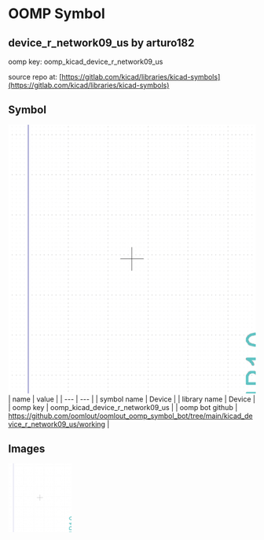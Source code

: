 # OOMP Symbol  
## device_r_network09_us  by arturo182  
  
oomp key: oomp_kicad_device_r_network09_us  
  
source repo at: [https://gitlab.com/kicad/libraries/kicad-symbols](https://gitlab.com/kicad/libraries/kicad-symbols)  
## Symbol  
  
[![working.png](working_600.png)](working.png)  
| name | value | 
| --- | --- | 
| symbol name | Device | 
| library name | Device | 
| oomp key | oomp_kicad_device_r_network09_us | 
| oomp bot github | https://github.com/oomlout/oomlout_oomp_symbol_bot/tree/main/kicad_device_r_network09_us/working | 
## Images  
  
[![working.png](working_140.png)](working.png)  

